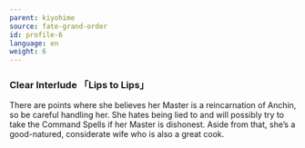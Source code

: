 ```yaml
---
parent: kiyohime
source: fate-grand-order
id: profile-6
language: en
weight: 6
---
```


### Clear Interlude 「Lips to Lips」

There are points where she believes her Master is a reincarnation of Anchin, so be careful handling her. She hates being lied to and will possibly try to take the Command Spells if her Master is dishonest.
Aside from that, she’s a good-natured, considerate wife who is also a great cook.
